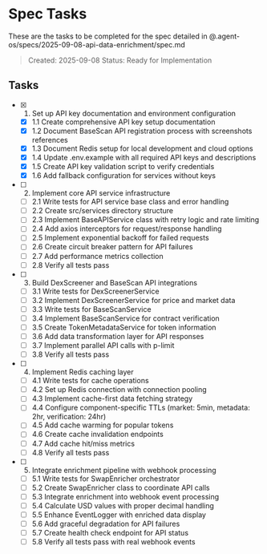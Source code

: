 # Spec Tasks

These are the tasks to be completed for the spec detailed in @.agent-os/specs/2025-09-08-api-data-enrichment/spec.md

> Created: 2025-09-08
> Status: Ready for Implementation

## Tasks

- [x] 1. Set up API key documentation and environment configuration
  - [x] 1.1 Create comprehensive API key setup documentation
  - [x] 1.2 Document BaseScan API registration process with screenshots references
  - [x] 1.3 Document Redis setup for local development and cloud options
  - [x] 1.4 Update .env.example with all required API keys and descriptions
  - [x] 1.5 Create API key validation script to verify credentials
  - [x] 1.6 Add fallback configuration for services without keys

- [ ] 2. Implement core API service infrastructure
  - [ ] 2.1 Write tests for API service base class and error handling
  - [ ] 2.2 Create src/services directory structure
  - [ ] 2.3 Implement BaseAPIService class with retry logic and rate limiting
  - [ ] 2.4 Add axios interceptors for request/response handling
  - [ ] 2.5 Implement exponential backoff for failed requests
  - [ ] 2.6 Create circuit breaker pattern for API failures
  - [ ] 2.7 Add performance metrics collection
  - [ ] 2.8 Verify all tests pass

- [ ] 3. Build DexScreener and BaseScan API integrations
  - [ ] 3.1 Write tests for DexScreenerService
  - [ ] 3.2 Implement DexScreenerService for price and market data
  - [ ] 3.3 Write tests for BaseScanService
  - [ ] 3.4 Implement BaseScanService for contract verification
  - [ ] 3.5 Create TokenMetadataService for token information
  - [ ] 3.6 Add data transformation layer for API responses
  - [ ] 3.7 Implement parallel API calls with p-limit
  - [ ] 3.8 Verify all tests pass

- [ ] 4. Implement Redis caching layer
  - [ ] 4.1 Write tests for cache operations
  - [ ] 4.2 Set up Redis connection with connection pooling
  - [ ] 4.3 Implement cache-first data fetching strategy
  - [ ] 4.4 Configure component-specific TTLs (market: 5min, metadata: 2hr, verification: 24hr)
  - [ ] 4.5 Add cache warming for popular tokens
  - [ ] 4.6 Create cache invalidation endpoints
  - [ ] 4.7 Add cache hit/miss metrics
  - [ ] 4.8 Verify all tests pass

- [ ] 5. Integrate enrichment pipeline with webhook processing
  - [ ] 5.1 Write tests for SwapEnricher orchestrator
  - [ ] 5.2 Create SwapEnricher class to coordinate API calls
  - [ ] 5.3 Integrate enrichment into webhook event processing
  - [ ] 5.4 Calculate USD values with proper decimal handling
  - [ ] 5.5 Enhance EventLogger with enriched data display
  - [ ] 5.6 Add graceful degradation for API failures
  - [ ] 5.7 Create health check endpoint for API status
  - [ ] 5.8 Verify all tests pass with real webhook events